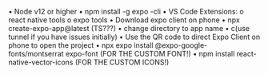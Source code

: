 •	Node v12 or higher
•	npm install -g expo -cli
•	VS Code Extensions: 
o	react native tools
o	expo tools
•	Download expo client on phone
•	npx create-expo-app@latest (TS???)
•	change directory to app name
•	c(use tunnel if you have issues initially)
•	Use the QR code to direct Expo Client on phone to open the project
•	npx expo install @expo-google-fonts/montserrat expo-font (FOR THE CUSTOM FONT!)
•	npm install react-native-vector-icons (FOR THE CUSTOM ICONS!)
